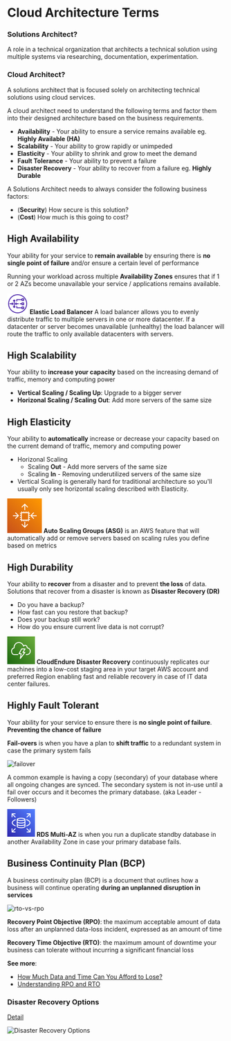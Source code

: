 # Cloud Architecture Terms

### Solutions Architect?
A role in a technical organization that architects a technical solution using multiple systems via researching, documentation, experimentation.

### Cloud Architect?
A solutions architect that is focused solely on architecting technical solutions using cloud services.

A cloud architect need to understand the following terms and factor them into their designed architecture based on the business requirements.
- **Availability** - Your ability to ensure a service remains available eg. **Highly Available (HA)**
- **Scalability** - Your ability to grow rapidly or unimpeded
- **Elasticity** - Your ability to shrink and grow to meet the demand
- **Fault Tolerance** - Your ability to prevent a failure
- **Disaster Recovery** - Your ability to recover from a failure eg. **Highly Durable**

A Solutions Architect needs to always consider the following business factors:
- (**Security**) How secure is this solution?
- (**Cost**) How much is this going to cost?

## High Availability

Your ability for your service to **remain available** by ensuring there is **no single point of failure** and/or ensure a certain level of performance

Running your workload across multiple **Availability Zones** ensures that if 1 or 2 AZs become unavailable your service / applications remains available.

![ELB](./img/Res_Elastic-Load-Balancing_Gateway-Load-Balancer_48_Light.png)  **Elastic Load Balancer** A load balancer allows you to evenly distribute traffic to multiple servers in one or more datacenter. If a datacenter or server becomes unavailable (unhealthy) the load balancer will route the traffic to only available datacenters with servers.

## High Scalability

Your ability to **increase your capacity** based on the increasing demand of traffic, memory and computing power

- **Vertical Scaling / Scaling Up**: Upgrade to a bigger server
- **Horizonal Scaling / Scaling Out**: Add more servers of the same size


## High Elasticity

Your ability to **automatically** increase or decrease your capacity based on the current demand of traffic, memory and computing power

- Horizonal Scaling
    - Scaling **Out** - Add more servers of the same size
    - Scaling **In** - Removing underutilized servers of the same size
- Vertical Scaling is generally hard for traditional architecture so you'll usually only see horizontal scaling described with Elasticity.

![Scaling_64](./img/Arch_Amazon-EC2-Auto-Scaling_64.png) **Auto Scaling Groups (ASG)** is an AWS feature that will automatically add or remove servers based on scaling rules you define based on metrics


## High Durability

Your ability to **recover** from a disaster and to prevent **the loss** of data. Solutions that recover from a disaster is known as **Disaster Recovery (DR)**
- Do you have a backup?
- How fast can you restore that backup?
- Does your backup still work?
- How do you ensure current live data is not corrupt?

![Scaling_64](./img/Arch_AWS-Elastic-Disaster-Recovery_48.png) **CloudEndure Disaster Recovery** continuously replicates our machines into a low-cost staging area in your target AWS account and preferred Region enabling fast and reliable recovery in case of IT data center failures.

## Highly Fault Tolerant

Your ability for your service to ensure there is **no single point of failure**. **Preventing the chance of failure**

**Fail-overs** is when you have a plan to **shift traffic** to a redundant system in case the primary system fails

![failover](https://techvccloud.mediacdn.vn/2018/7/27/3241image003-15326783086501486960317.jpg)

A common example is having a copy (secondary) of your database where all ongoing changes are synced. The secondary system is not in-use until a fail over occurs and it becomes the primary database. (aka Leader - Followers)

![RDS Multi-AZ](./img/Arch_Amazon-RDS_48.png) **RDS Multi-AZ** is when you run a duplicate standby database in another Availability Zone in case your primary database fails.


## Business Continuity Plan (BCP)

A business continuity plan (BCP) is a document that outlines how a business will continue operating **during an unplanned disruption in services**


![rto-vs-rpo](https://www.msp360.com/wp-content/uploads/2017/11/rto-vs-rpo-difference-diagram.png.png)

**Recovery Point Objective (RPO)**: the maximum acceptable amount of data loss after an unplanned data-loss incident, expressed as an amount of time

**Recovery Time Objective (RTO)**: the maximum amount of downtime your business can tolerate without incurring a significant financial loss


**See more**:
- [How Much Data and Time Can You Afford to Lose?](https://www.etechcomputing.com/how-much-data-and-time-can-you-afford-to-lose/)
- [Understanding RPO and RTO](https://www.msp360.com/resources/blog/rto-vs-rpo-difference/)

### Disaster Recovery Options

[Detail](https://docs.aws.amazon.com/whitepapers/latest/disaster-recovery-workloads-on-aws/disaster-recovery-options-in-the-cloud.html)

![Disaster Recovery Options](https://docs.aws.amazon.com/images/whitepapers/latest/disaster-recovery-workloads-on-aws/images/disaster-recovery-strategies.png)

